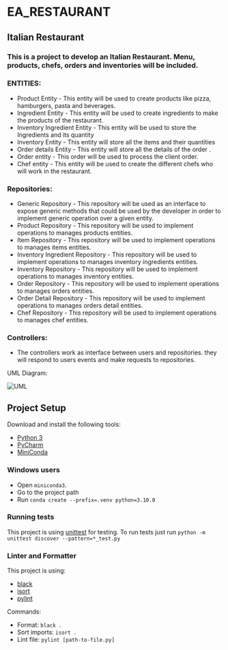 # EA_RESTAURANT

## Italian Restaurant

### This is a project to develop an Italian Restaurant. Menu, products, chefs, orders and inventories will be included.

### ENTITIES:

* Product Entity - This entity will be used to create products like pizza, hamburgers, pasta and beverages.
* Ingredient Entity - This entity will be used to create ingredients to make the products of the restaurant.
* Inventory Ingredient Entity - This entity will be used to store the Ingredients and its quantity
* Inventory Entity - This entity will store all the items and their quantities
* Order details Entity - This entity will store all the details of the order .
* Order entity - This order will be used to process the client order.
* Chef entity - This entity will be used to create the different chefs who will work in the restaurant.

### Repositories:

* Generic Repository - This repository will be used as an interface to expose generic methods that could be used by the
  developer in order to implement generic operation over a given entity.
* Product Repository - This repository will be used to implement operations to manages products entities.
* Item Repository - This repository will be used to implement operations to manages items entities.
* Inventory Ingredient Repository - This repository will be used to implement operations to manages inventory 
  ingredients entities.
* Inventory Repository - This repository will be used to implement operations to manages inventory entities.
* Order Repository - This repository will be used to implement operations to manages orders entities.
* Order Detail Repository - This repository will be used to implement operations to manages orders detail entities.
* Chef Repository - This repository will be used to implement operations to manages chef entities.

### Controllers:

* The controllers work as interface between users and repositories. they will respond to users events and 
  make requests to repositories.

UML Diagram:

![UML](https://github.com/eapg/EA_RESTAURANT/blob/feature/updating-readme-file/UML_Diagram.png?raw=true)

## Project Setup

Download and install the following tools:

* [Python 3](https://www.python.org/downloads/)
* [PyCharm](https://www.jetbrains.com/pycharm/)
* [MiniConda](https://docs.conda.io/en/latest/miniconda.html)

### Windows users

* Open `miniconda3`.
* Go to the project path
* Run `conda create --prefix=.venv python=3.10.0`

### Running tests

This project is using [unittest](https://docs.python.org/3/library/unittest.html) for testing. To run tests just
run `python -m unittest discover --pattern=*_test.py`

### Linter and Formatter

This project is using:

* [black](https://pypi.org/project/black/)
* [isort](https://pypi.org/project/isort/)
* [pylint](https://pypi.org/project/pylint/)

Commands:

* Format: `black .`
* Sort imports: `isort .`
* Lint file: `pylint [path-to-file.py]`
